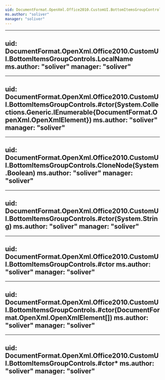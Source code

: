 ```yaml
---
uid: DocumentFormat.OpenXml.Office2010.CustomUI.BottomItemsGroupControls
ms.author: "soliver"
manager: "soliver"
---
```


---
uid: DocumentFormat.OpenXml.Office2010.CustomUI.BottomItemsGroupControls.LocalName
ms.author: "soliver"
manager: "soliver"
---

---
uid: DocumentFormat.OpenXml.Office2010.CustomUI.BottomItemsGroupControls.#ctor(System.Collections.Generic.IEnumerable{DocumentFormat.OpenXml.OpenXmlElement})
ms.author: "soliver"
manager: "soliver"
---

---
uid: DocumentFormat.OpenXml.Office2010.CustomUI.BottomItemsGroupControls.CloneNode(System.Boolean)
ms.author: "soliver"
manager: "soliver"
---

---
uid: DocumentFormat.OpenXml.Office2010.CustomUI.BottomItemsGroupControls.#ctor(System.String)
ms.author: "soliver"
manager: "soliver"
---

---
uid: DocumentFormat.OpenXml.Office2010.CustomUI.BottomItemsGroupControls.#ctor
ms.author: "soliver"
manager: "soliver"
---

---
uid: DocumentFormat.OpenXml.Office2010.CustomUI.BottomItemsGroupControls.#ctor(DocumentFormat.OpenXml.OpenXmlElement[])
ms.author: "soliver"
manager: "soliver"
---

---
uid: DocumentFormat.OpenXml.Office2010.CustomUI.BottomItemsGroupControls.#ctor*
ms.author: "soliver"
manager: "soliver"
---
